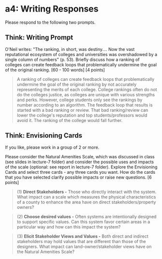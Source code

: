 # a4: Writing Responses
Please  respond to the following two prompts.
## Think: Writing Prompt
O'Neil writes: "The ranking, in short, was destiny.... Now the vast reputational
ecosystem of colleges and universities was overshadowed by a single column of
numbers" (p. 53). Briefly discuss how a ranking of colleges can create feedback loops that problematically undermine the goal of the original ranking.
 [60 - 100 words] [4 points]

> A ranking of colleges can create feedback loops that problematically undermine the goal of the original ranking by not accurately representing the merits of each college. College rankings often do not do the colleges justice, as colleges are unique with various strengths and perks. However, college students only see the rankings by number according to an algorithm. The feedback loop that results is started with a bad ranking or review. That bad ranking/review can lower the college's reputation and top students/professors would avoid it. The ranking of the college would fall further.

## Think: Envisioning Cards
If you like, please work in a group of 2 or more.

Please consider the Natural Amenities Scale, which was discussed in class (see slides in lecture-7 folder) and consider the possible uses and impacts of the scale (optional: see report in lecture-7 folder). Explore the Envisioning Cards and select three cards - any three cards you want. How do the cards that you have selected clarify possible impacts or raise new questions. [6 points]

> (1) **Direct Stakeholders -** Those who directly interact with the system. What impact can a scale which measures the physical characteristics of a county to enhance the area have on direct stakeholders/property owners?

> (2)  **Choose desired values -** Often systems are intentionally designed to support specific values. Can this system favor certain areas in a particular way and how can this impact the system?

> (3)  **Elicit Stakeholder Views and Values -** Both direct and indirect stakeholders may hold values that are different than those of the designers. What impact can land-owner/stakeholder views have on the Natural Amenities Scale?
